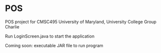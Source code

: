 # POS
POS project for CMSC495
University of Maryland, University College
Group Charlie

Run LoginScreen.java to start the application

Coming soon: executable JAR file to run program
